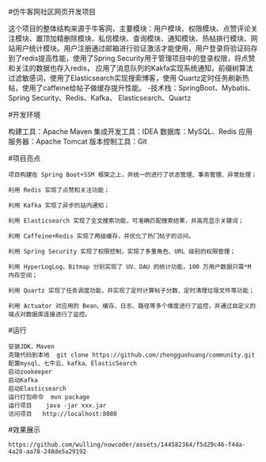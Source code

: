 #仿牛客网社区网页开发项目

  这个项目的整体结构来源于牛客网，主要模块：用户模块、权限模块、点赞评论关注模块、置顶加精删除模块、私信模块、查询模块、通知模块、热帖排行模块、网站用户统计模块。用户注册通过邮箱进行验证激活才能使用，用户登录将验证码存到了redis提高性能，使用了Spring Security用于管理项目中的登录权限，将点赞和关注的数据也存入redis，
  应用了消息队列的Kakfa实现系统通知，前缀树算法过滤敏感词，使用了Elasticsearch实现搜索博客，使用 Quartz定时任务刷新热帖，使用了caffeine给帖子做缓存提升性能。 
  -技术栈：SpringBoot、Mybatis、Spring Security、Redis、Kafka、 Elasticsearch、Quartz

#开发环境

  构建工具：Apache Maven
  集成开发工具：IDEA
  数据库：MySQL、Redis
  应用服务器：Apache Tomcat
  版本控制工具：Git

#项目亮点

    项⽬构建在 Spring Boot+SSM 框架之上，并统⼀的进⾏了状态管理、事务管理、异常处理；
    
    利⽤ Redis 实现了点赞和关注功能；
    
    利⽤ Kafka 实现了异步的站内通知；
    
    利⽤ Elasticsearch 实现了全⽂搜索功能，可准确匹配搜索结果，并⾼亮显示关键词；
    
    利⽤ Caffeine+Redis 实现了两级缓存，并优化了热⻔帖⼦的访问。
    
    利⽤ Spring Security 实现了权限控制，实现了多重⻆⾊、URL 级别的权限管理；
    
    利⽤ HyperLogLog、Bitmap 分别实现了 UV、DAU 的统计功能，100 万⽤户数据只需*M 内存空间；
    
    利⽤ Quartz 实现了任务调度功能，并实现了定时计算帖⼦分数、定时清理垃圾⽂件等功能；
    
    利⽤ Actuator 对应⽤的 Bean、缓存、⽇志、路径等多个维度进⾏了监控，并通过⾃定义的端点对数据库连接进⾏了监控。

#运行

    安装JDK，Maven
    克隆代码到本地  git clone https://github.com/zhengguohuang/community.git
    配置mysql、七牛云、kafka、ElasticSearch
    启动zookeeper
    启动Kafka
    启动Elasticsearch
    运行打包命令  mvn package
    运行项目    java -jar xxx.jar
    访问项目   http://localhost:8080
  
#效果展示

    https://github.com/wulling/nowcoder/assets/144582364/f5d29c46-f44a-4a28-aa78-248de5a29192
    
